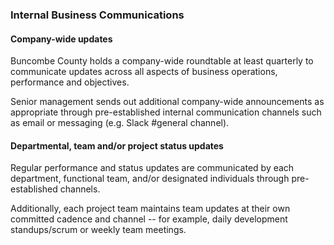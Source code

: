 ### Internal Business Communications

#### Company-wide updates

Buncombe County holds a company-wide roundtable at least quarterly to
communicate updates across all aspects of business operations, performance and
objectives.

Senior management sends out additional company-wide announcements as appropriate
through pre-established internal communication channels such as email or
messaging (e.g. Slack #general channel).

#### Departmental, team and/or project status updates

Regular performance and status updates are communicated by each department,
functional team, and/or designated individuals through pre-established channels.

Additionally, each project team maintains team updates at their own committed
cadence and channel -- for example, daily development standups/scrum or weekly
team meetings.
